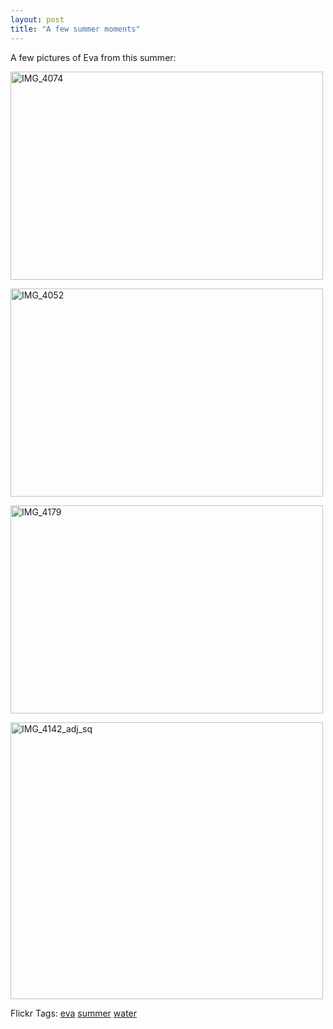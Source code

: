 ```yaml
---
layout: post
title: "A few summer moments"
---
```


<p>A few pictures of Eva from this summer:</p>
<p><a title="Photo Sharing" href="http://www.flickr.com/photos/kindohm/1063867417/" target="_blank"><img height="333" alt="IMG_4074" src="http://farm2.static.flickr.com/1330/1063867417_5c96cbe5c1.jpg" width="500" border="0" /></a></p>
<p><a title="Photo Sharing" href="http://www.flickr.com/photos/kindohm/1063867319/" target="_blank"><img height="333" alt="IMG_4052" src="http://farm2.static.flickr.com/1121/1063867319_56f5aeb88d.jpg" width="500" border="0" /></a></p>
<p><a title="Photo Sharing" href="http://www.flickr.com/photos/kindohm/1063814909/" target="_blank"><img height="333" alt="IMG_4179" src="http://farm2.static.flickr.com/1430/1063814909_d8b00a8e54.jpg" width="500" border="0" /></a></p>
<p><a title="Photo Sharing" href="http://www.flickr.com/photos/kindohm/1064676430/" target="_blank"><img height="443" alt="IMG_4142_adj_sq" src="http://farm2.static.flickr.com/1263/1064676430_d4ec2fbeae.jpg" width="500" border="0" /></a></p>
<p class="tags" id="0767317B-992E-4b12-91E0-4F059A8CECA8:b0db56d0-5e9b-48fe-b1df-27612a36e14a">Flickr Tags: <a href="http://flickr.com/photos/tags/eva" target="_blank" rel="tag">eva</a> <a href="http://flickr.com/photos/tags/summer" target="_blank" rel="tag">summer</a> <a href="http://flickr.com/photos/tags/water" target="_blank" rel="tag">water</a></p>
 
